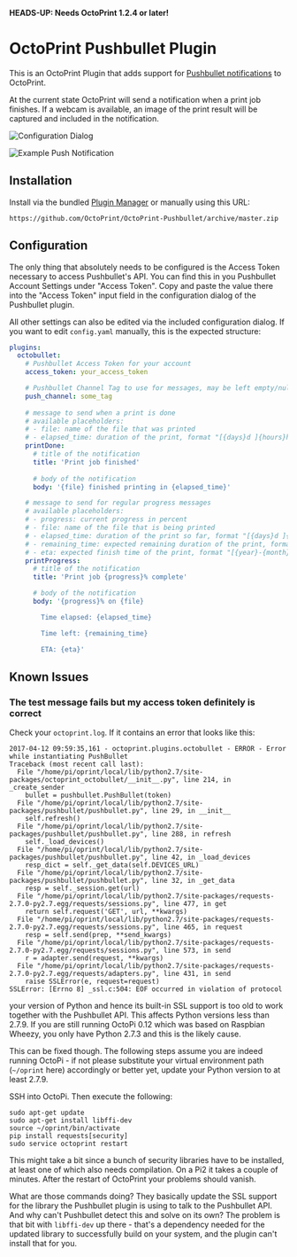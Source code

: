 
**HEADS-UP: Needs OctoPrint 1.2.4 or later!**

# OctoPrint Pushbullet Plugin

This is an OctoPrint Plugin that adds support for [Pushbullet notifications](https://www.pushbullet.com/) to OctoPrint.

At the current state OctoPrint will send a notification when a print job finishes. If a webcam is available, an image
of the print result will be captured and included in the notification.

![Configuration Dialog](http://i.imgur.com/AXnVLNC.png)

![Example Push Notification](http://i.imgur.com/qgon1a3.png)

## Installation

Install via the bundled [Plugin Manager](https://github.com/foosel/OctoPrint/wiki/Plugin:-Plugin-Manager) 
or manually using this URL:

    https://github.com/OctoPrint/OctoPrint-Pushbullet/archive/master.zip

## Configuration

The only thing that absolutely needs to be configured is the Access Token necessary to access Pushbullet's API. You
can find this in you Pushbullet Account Settings under "Access Token". Copy and paste the value there into the
"Access Token" input field in the configuration dialog of the Pushbullet plugin.

All other settings can also be edited via the included configuration dialog. If you want to edit `config.yaml` manually,
this is the expected structure:

``` yaml
plugins:
  octobullet:
    # Pushbullet Access Token for your account
    access_token: your_access_token

    # Pushbullet Channel Tag to use for messages, may be left empty/null
    push_channel: some_tag
    
    # message to send when a print is done
    # available placeholders:
    # - file: name of the file that was printed
    # - elapsed_time: duration of the print, format "[{days}d ]{hours}h {minutes}min"
    printDone:
      # title of the notification
      title: 'Print job finished'
      
      # body of the notification
      body: '{file} finished printing in {elapsed_time}'

    # message to send for regular progress messages
    # available placeholders:
    # - progress: current progress in percent
    # - file: name of the file that is being printed
    # - elapsed_time: duration of the print so far, format "[{days}d ]{hours}h {minutes}min"
    # - remaining_time: expected remaining duration of the print, format "[{days}d ]{hours}h {minutes}min"
    # - eta: expected finish time of the print, format "[{year}-{month}-{day} ]{hour}:{minute}"
    printProgress:
      # title of the notification
      title: 'Print job {progress}% complete'

      # body of the notification
      body: '{progress}% on {file}

        Time elapsed: {elapsed_time}

        Time left: {remaining_time}

        ETA: {eta}'
```

## Known Issues

### The test message fails but my access token definitely is correct

Check your `octoprint.log`. If it contains an error that looks like this:

    2017-04-12 09:59:35,161 - octoprint.plugins.octobullet - ERROR - Error while instantiating PushBullet
    Traceback (most recent call last):
      File "/home/pi/oprint/local/lib/python2.7/site-packages/octoprint_octobullet/__init__.py", line 214, in _create_sender
        bullet = pushbullet.PushBullet(token)
      File "/home/pi/oprint/local/lib/python2.7/site-packages/pushbullet/pushbullet.py", line 29, in __init__
        self.refresh()
      File "/home/pi/oprint/local/lib/python2.7/site-packages/pushbullet/pushbullet.py", line 288, in refresh
        self._load_devices()
      File "/home/pi/oprint/local/lib/python2.7/site-packages/pushbullet/pushbullet.py", line 42, in _load_devices
        resp_dict = self._get_data(self.DEVICES_URL)
      File "/home/pi/oprint/local/lib/python2.7/site-packages/pushbullet/pushbullet.py", line 32, in _get_data
        resp = self._session.get(url)
      File "/home/pi/oprint/local/lib/python2.7/site-packages/requests-2.7.0-py2.7.egg/requests/sessions.py", line 477, in get
        return self.request('GET', url, **kwargs)
      File "/home/pi/oprint/local/lib/python2.7/site-packages/requests-2.7.0-py2.7.egg/requests/sessions.py", line 465, in request
        resp = self.send(prep, **send_kwargs)
      File "/home/pi/oprint/local/lib/python2.7/site-packages/requests-2.7.0-py2.7.egg/requests/sessions.py", line 573, in send
        r = adapter.send(request, **kwargs)
      File "/home/pi/oprint/local/lib/python2.7/site-packages/requests-2.7.0-py2.7.egg/requests/adapters.py", line 431, in send
        raise SSLError(e, request=request)
    SSLError: [Errno 8] _ssl.c:504: EOF occurred in violation of protocol

your version of Python and hence its built-in SSL support is too old to
work together with the Pushbullet API. This affects Python versions less
than 2.7.9. If you are still running OctoPi 0.12 which was based on
Raspbian Wheezy, you only have Python 2.7.3 and this is the likely cause.

This can be fixed though. The following steps assume you are indeed running
OctoPi - if not please substitute your virtual environment path (`~/oprint`
here) accordingly or better yet, update your Python version to at least
2.7.9.

SSH into OctoPi. Then execute the following:

    sudo apt-get update
    sudo apt-get install libffi-dev
    source ~/oprint/bin/activate
    pip install requests[security]
    sudo service octoprint restart

This might take a bit since a bunch of security libraries have to be
installed, at least one of which also needs compilation. On a Pi2 it takes
a couple of minutes. After the restart of OctoPrint your problems
should vanish.

What are those commands doing? They basically update the SSL support for
the library the Pushbullet plugin is using to talk to the Pushbullet API.
And why can't Pushbullet detect this and solve on its own? The problem is
that bit with `libffi-dev` up there - that's a dependency needed for the
updated library to successfully build on your system, and the plugin
can't install that for you.
